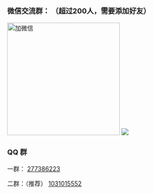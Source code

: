 ### 微信交流群： （超过200人，需要添加好友）

<img src="http://https://s1.ax1x.com/2020/07/04/NvcpM8.jpg" alt="加微信" width="260" height="260" align="bottom" />

<img class="avatar-260 rm-style" src="http://https://s1.ax1x.com/2020/07/04/NvcpM8.jpg">

### QQ 群

一群：  [277386223](https://jq.qq.com/?_wv=1027&k=aaetFYo1)

二群：（推荐） [1031015552](https://jq.qq.com/?_wv=1027&k=Ay5jLfqo)
